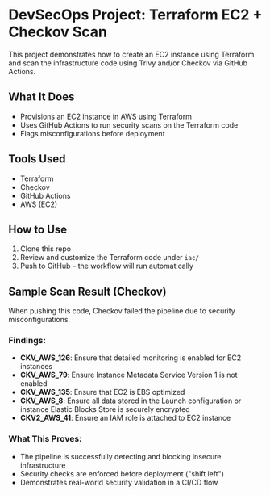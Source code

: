 # DevSecOps Project: Terraform EC2 + Checkov Scan

This project demonstrates how to create an EC2 instance using Terraform and scan the infrastructure code using Trivy and/or Checkov via GitHub Actions.

## What It Does
- Provisions an EC2 instance in AWS using Terraform
- Uses GitHub Actions to run security scans on the Terraform code
- Flags misconfigurations before deployment

## Tools Used
- Terraform
- Checkov
- GitHub Actions
- AWS (EC2)

## How to Use
1. Clone this repo
2. Review and customize the Terraform code under `iac/`
3. Push to GitHub – the workflow will run automatically

## Sample Scan Result (Checkov)

When pushing this code, Checkov failed the pipeline due to security misconfigurations.

### Findings:
- **CKV_AWS_126**: Ensure that detailed monitoring is enabled for EC2 instances
- **CKV_AWS_79**: Ensure Instance Metadata Service Version 1 is not enabled
- **CKV_AWS_135**: Ensure that EC2 is EBS optimized
- **CKV_AWS_8**: Ensure all data stored in the Launch configuration or instance Elastic Blocks Store is securely encrypted
- **CKV2_AWS_41**: Ensure an IAM role is attached to EC2 instance

### What This Proves:
- The pipeline is successfully detecting and blocking insecure infrastructure
- Security checks are enforced before deployment ("shift left")
- Demonstrates real-world security validation in a CI/CD flow
